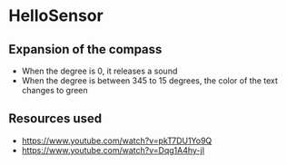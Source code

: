 # HelloSensor

## Expansion of the compass
* When the degree is 0, it releases a sound
* When the degree is between 345 to 15 degrees, the color of the text changes to green

## Resources used
* https://www.youtube.com/watch?v=pkT7DU1Yo9Q
* https://www.youtube.com/watch?v=Dqg1A4hy-jI
